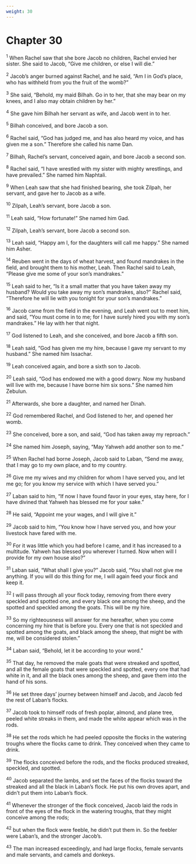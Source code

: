 ```yaml
---
weight: 30
---
```


# Chapter 30

<sup>1</sup> When Rachel saw that she bore Jacob no children, Rachel envied her sister. She said to Jacob, “Give me children, or else I will die.” 

<sup>2</sup> Jacob’s anger burned against Rachel, and he said, “Am I in God’s place, who has withheld from you the fruit of the womb?” 

<sup>3</sup> She said, “Behold, my maid Bilhah. Go in to her, that she may bear on my knees, and I also may obtain children by her.” 

<sup>4</sup> She gave him Bilhah her servant as wife, and Jacob went in to her. 

<sup>5</sup> Bilhah conceived, and bore Jacob a son. 

<sup>6</sup> Rachel said, “God has judged me, and has also heard my voice, and has given me a son.” Therefore she called his name Dan. 

<sup>7</sup> Bilhah, Rachel’s servant, conceived again, and bore Jacob a second son. 

<sup>8</sup> Rachel said, “I have wrestled with my sister with mighty wrestlings, and have prevailed.” She named him Naphtali. 

<sup>9</sup> When Leah saw that she had finished bearing, she took Zilpah, her servant, and gave her to Jacob as a wife. 

<sup>10</sup> Zilpah, Leah’s servant, bore Jacob a son. 

<sup>11</sup> Leah said, “How fortunate!” She named him Gad. 

<sup>12</sup> Zilpah, Leah’s servant, bore Jacob a second son. 

<sup>13</sup> Leah said, “Happy am I, for the daughters will call me happy.” She named him Asher. 

<sup>14</sup> Reuben went in the days of wheat harvest, and found mandrakes in the field, and brought them to his mother, Leah. Then Rachel said to Leah, “Please give me some of your son’s mandrakes.” 

<sup>15</sup> Leah said to her, “Is it a small matter that you have taken away my husband? Would you take away my son’s mandrakes, also?” Rachel said, “Therefore he will lie with you tonight for your son’s mandrakes.” 

<sup>16</sup> Jacob came from the field in the evening, and Leah went out to meet him, and said, “You must come in to me; for I have surely hired you with my son’s mandrakes.” He lay with her that night. 

<sup>17</sup> God listened to Leah, and she conceived, and bore Jacob a fifth son. 

<sup>18</sup> Leah said, “God has given me my hire, because I gave my servant to my husband.” She named him Issachar. 

<sup>19</sup> Leah conceived again, and bore a sixth son to Jacob. 

<sup>20</sup> Leah said, “God has endowed me with a good dowry. Now my husband will live with me, because I have borne him six sons.” She named him Zebulun. 

<sup>21</sup> Afterwards, she bore a daughter, and named her Dinah. 

<sup>22</sup> God remembered Rachel, and God listened to her, and opened her womb. 

<sup>23</sup> She conceived, bore a son, and said, “God has taken away my reproach.” 

<sup>24</sup> She named him Joseph, saying, “May Yahweh add another son to me.” 

<sup>25</sup> When Rachel had borne Joseph, Jacob said to Laban, “Send me away, that I may go to my own place, and to my country. 

<sup>26</sup> Give me my wives and my children for whom I have served you, and let me go; for you know my service with which I have served you.” 

<sup>27</sup> Laban said to him, “If now I have found favor in your eyes, stay here, for I have divined that Yahweh has blessed me for your sake.” 

<sup>28</sup> He said, “Appoint me your wages, and I will give it.” 

<sup>29</sup> Jacob said to him, “You know how I have served you, and how your livestock have fared with me. 

<sup>30</sup> For it was little which you had before I came, and it has increased to a multitude. Yahweh has blessed you wherever I turned. Now when will I provide for my own house also?” 

<sup>31</sup> Laban said, “What shall I give you?” Jacob said, “You shall not give me anything. If you will do this thing for me, I will again feed your flock and keep it. 

<sup>32</sup> I will pass through all your flock today, removing from there every speckled and spotted one, and every black one among the sheep, and the spotted and speckled among the goats. This will be my hire. 

<sup>33</sup> So my righteousness will answer for me hereafter, when you come concerning my hire that is before you. Every one that is not speckled and spotted among the goats, and black among the sheep, that might be with me, will be considered stolen.” 

<sup>34</sup> Laban said, “Behold, let it be according to your word.” 

<sup>35</sup> That day, he removed the male goats that were streaked and spotted, and all the female goats that were speckled and spotted, every one that had white in it, and all the black ones among the sheep, and gave them into the hand of his sons. 

<sup>36</sup> He set three days’ journey between himself and Jacob, and Jacob fed the rest of Laban’s flocks. 

<sup>37</sup> Jacob took to himself rods of fresh poplar, almond, and plane tree, peeled white streaks in them, and made the white appear which was in the rods. 

<sup>38</sup> He set the rods which he had peeled opposite the flocks in the watering troughs where the flocks came to drink. They conceived when they came to drink. 

<sup>39</sup> The flocks conceived before the rods, and the flocks produced streaked, speckled, and spotted. 

<sup>40</sup> Jacob separated the lambs, and set the faces of the flocks toward the streaked and all the black in Laban’s flock. He put his own droves apart, and didn’t put them into Laban’s flock. 

<sup>41</sup> Whenever the stronger of the flock conceived, Jacob laid the rods in front of the eyes of the flock in the watering troughs, that they might conceive among the rods; 

<sup>42</sup> but when the flock were feeble, he didn’t put them in. So the feebler were Laban’s, and the stronger Jacob’s. 

<sup>43</sup> The man increased exceedingly, and had large flocks, female servants and male servants, and camels and donkeys. 


